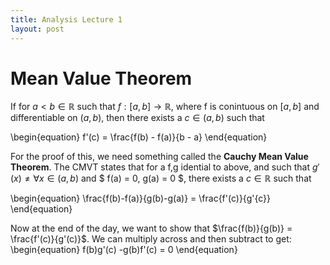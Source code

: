 ```yaml
---
title: Analysis Lecture 1
layout: post
---
```

# Mean Value Theorem
If for $a < b \in \mathbb{R}$ such that $f:[a,b] \rightarrow \mathbb{R}$, where f is conintuous on $[a,b]$ and differentiable on $(a,b)$, then there exists a $c \in (a,b)$ such that 

\begin{equation} f'(c) = \frac{f(b) - f(a)}{b - a} \end{equation}

For the proof of this, we need something called the **Cauchy Mean Value Theorem**. The CMVT states that for a f,g idential to above, and such that $g'(x) \neq  \forall x \in(a,b)$ and $ f(a) = 0, g(a) = 0 $, there exists a $c \in \mathbb{R}$ such that 

\begin{equation} \frac{f(b)-f(a)}{g(b)-g(a)} = \frac{f'(c)}{g'{c}} \end{equation}


Now at the end of the day, we want to show that $\frac{f(b)}{g(b)} = \frac{f'(c)}{g'(c)}$. We can multiply across and then subtract to get:
\begin{equation} f(b)g'(c) -g(b)f'(c) = 0 \end{equation}

